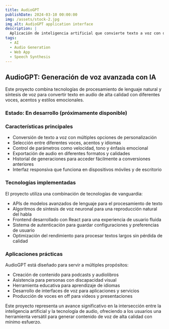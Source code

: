 ```yaml
---
title: AudioGPT
publishDate: 2024-03-10 00:00:00
img: /assets/stock-2.jpg
img_alt: AudioGPT application interface
description: |
  Aplicación de inteligencia artificial que convierte texto a voz con diversas opciones de personalización y control.
tags:
  - AI
  - Audio Generation
  - Web App
  - Speech Synthesis
---
```


## AudioGPT: Generación de voz avanzada con IA

Este proyecto combina tecnologías de procesamiento de lenguaje natural y síntesis de voz para convertir texto en audio de alta calidad con diferentes voces, acentos y estilos emocionales.

### Estado: En desarrollo (próximamente disponible)

### Características principales

- Conversión de texto a voz con múltiples opciones de personalización
- Selección entre diferentes voces, acentos y idiomas
- Control de parámetros como velocidad, tono y énfasis emocional
- Exportación de audio en diferentes formatos y calidades
- Historial de generaciones para acceder fácilmente a conversiones anteriores
- Interfaz responsiva que funciona en dispositivos móviles y de escritorio

### Tecnologías implementadas

El proyecto utiliza una combinación de tecnologías de vanguardia:

- APIs de modelos avanzados de lenguaje para el procesamiento de texto
- Algoritmos de síntesis de voz neuronal para una reproducción natural del habla
- Frontend desarrollado con React para una experiencia de usuario fluida
- Sistema de autenticación para guardar configuraciones y preferencias de usuario
- Optimización del rendimiento para procesar textos largos sin pérdida de calidad

### Aplicaciones prácticas

AudioGPT está diseñado para servir a múltiples propósitos:

- Creación de contenido para podcasts y audiolibros
- Asistencia para personas con discapacidad visual
- Herramienta educativa para aprendizaje de idiomas
- Desarrollo de interfaces de voz para aplicaciones y servicios
- Producción de voces en off para videos y presentaciones

Este proyecto representa un avance significativo en la intersección entre la inteligencia artificial y la tecnología de audio, ofreciendo a los usuarios una herramienta versátil para generar contenido de voz de alta calidad con mínimo esfuerzo.
